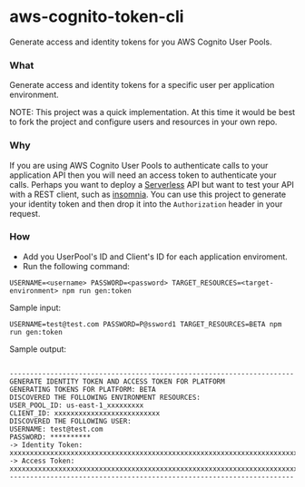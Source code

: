 # aws-cognito-token-cli

Generate access and identity tokens for you AWS Cognito User Pools.

### What

Generate access and identity tokens for a specific user per application environment.

NOTE: This project was a quick implementation. At this time it would be best to fork the project and
configure users and resources in your own repo.

### Why

If you are using AWS Cognito User Pools to authenticate calls to your application API then you will need an
access token to authenticate your calls. Perhaps you want to deploy a
[Serverless](https://serverless.com/framework/) API but want to test your API with a REST client, such as
[insomnia](https://insomnia.rest/). You can use this project to generate your identity token and then drop
it into the `Authorization` header in your request. 

### How

* Add you UserPool's ID and Client's ID for each application enviroment.
* Run the following command:

```
USERNAME=<username> PASSWORD=<password> TARGET_RESOURCES=<target-environment> npm run gen:token
```

Sample input:

```
USERNAME=test@test.com PASSWORD=P@ssword1 TARGET_RESOURCES=BETA npm run gen:token
```

Sample output:

```

----------------------------------------------------------------------
GENERATE IDENTITY TOKEN AND ACCESS TOKEN FOR PLATFORM
GENERATING TOKENS FOR PLATFORM: BETA
DISCOVERED THE FOLLOWING ENVIRONMENT RESOURCES:
USER_POOL_ID: us-east-1_xxxxxxxxx
CLIENT_ID: xxxxxxxxxxxxxxxxxxxxxxxxxx
DISCOVERED THE FOLLOWING USER:
USERNAME: test@test.com
PASSWORD: **********
-> Identity Token:
xxxxxxxxxxxxxxxxxxxxxxxxxxxxxxxxxxxxxxxxxxxxxxxxxxxxxxxxxxxxxxxxxxxxxxxxxxxxx
-> Access Token:
xxxxxxxxxxxxxxxxxxxxxxxxxxxxxxxxxxxxxxxxxxxxxxxxxxxxxxxxxxxxxxxxxxxxxxxxxxxxx
----------------------------------------------------------------------

```
